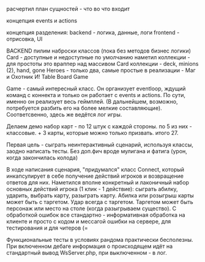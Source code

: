 расчертил план сущностей - что во что входит

концепция events и actions

концепция разделения:
  backend - логика, данные, логи
  frontend - отрисовка, UI

BACKEND
пилим наброски классов (пока без методов бизнес логики)
Card - доступные и недоступные по умолчанию
наметил коллекции - для простоты это враппер над массивом Card
коллекции - deck, minions (2), hand, gone
Heroes - только два, самые простые в реализации - Маг и Охотник
И! Table Board Game

Game - самый интересный класс. Он организует eventloop,
ждущий команд с коннекта и только он работает с events и actions.
По сути, именно он реализует весь геймплей. (В дальнейшем, возможно,
потребуется разбить его на более мелкие составляющие). Соответсвенно,
здесь же ведётся лог игры.

Делаем демо набор карт - по 12 штук с каждой стороны.
по 5 из них - классовые. + 3 карты, которые можно только призвать.
итого 27.

Первая цель - сыграть неинтерактивный сценарий, используя классы,
заодно написать тесты. Без доп.фич вроде мулигана и фатига
(урон, когда закончилась колода)

В ходе написания сценария, "придумался" класс Connect, который инкапсулирует
в себе получение действий игроков и возвращение ответов для них.
Наметился вполне конкретный и лаконичный набор основных действий игрока
(1 клик - 1 действие):
сыграть абилку, ударить, выбрать карту, разыграть карту. Абилка или розыгрыш карты может быть с таргетом. Удар всегда с таргетом. Таргетом может быть персонаж или место на столе (когда разыгрываем существо).
С обработкой ошибок все стандартно - информативная обработка на клиенте
и просто с кодом и мессагой ошибки на сервере, для тестирования и для читеров (=

Функциональные тесты в условиях рандома практически бесполезны.
При включенном дебаге информация о происходящем идёт на стандартный вывод WsServer.php,
при выключенном - в лог.
